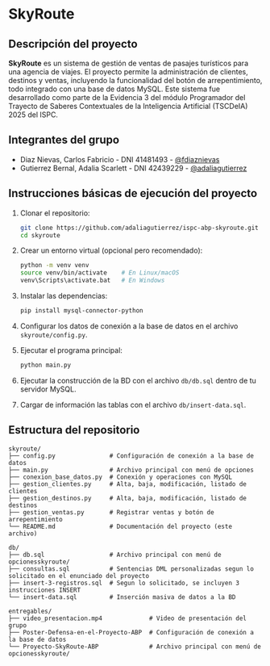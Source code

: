 # SkyRoute

## Descripción del proyecto

**SkyRoute** es un sistema de gestión de ventas de pasajes turísticos para una agencia de viajes. El proyecto permite la administración de clientes, destinos y ventas, incluyendo la funcionalidad del botón de arrepentimiento, todo integrado con una base de datos MySQL. Este sistema fue desarrollado como parte de la Evidencia 3 del módulo Programador del Trayecto de Saberes Contextuales de la Inteligencia Artificial (TSCDeIA) 2025 del ISPC.

## Integrantes del grupo


- Diaz Nievas, Carlos Fabricio - DNI 41481493 - [@fdiaznievas](https://github.com/fdiaznievas)
- Gutierrez Bernal, Adalia Scarlett - DNI 42439229 - [@adaliagutierrez](https://github.com/adaliagutierrez)


## Instrucciones básicas de ejecución del proyecto

1. Clonar el repositorio:
   ```bash
   git clone https://github.com/adaliagutierrez/ispc-abp-skyroute.git
   cd skyroute
   ```

2. Crear un entorno virtual (opcional pero recomendado):
   ```bash
   python -m venv venv
   source venv/bin/activate    # En Linux/macOS
   venv\Scripts\activate.bat   # En Windows
   ```

3. Instalar las dependencias:
   ```bash
   pip install mysql-connector-python
   ```

4. Configurar los datos de conexión a la base de datos en el archivo `skyroute/config.py`.

5. Ejecutar el programa principal:
   ```bash
   python main.py
   ```

6. Ejecutar la construcción de la BD con el archivo `db/db.sql` dentro de tu servidor MySQL.

7. Cargar de información las tablas con el archivo `db/insert-data.sql`.

## Estructura del repositorio

```
skyroute/
├── config.py               # Configuración de conexión a la base de datos
├── main.py                 # Archivo principal con menú de opciones
├── conexion_base_datos.py  # Conexión y operaciones con MySQL
├── gestion_clientes.py     # Alta, baja, modificación, listado de clientes
├── gestion_destinos.py     # Alta, baja, modificación, listado de destinos
├── gestion_ventas.py       # Registrar ventas y botón de arrepentimiento
└── README.md               # Documentación del proyecto (este archivo)

db/
├── db.sql                  # Archivo principal con menú de opcionesskyroute/
├── consultas.sql           # Sentencias DML personalizadas segun lo solicitado en el enunciado del proyecto
├── insert-3-registros.sql  # Segun lo solicitado, se incluyen 3 instrucciones INSERT
└── insert-data.sql         # Inserción masiva de datos a la BD

entregables/
├── video_presentacion.mp4             # Video de presentación del grupo
├── Poster-Defensa-en-el-Proyecto-ABP  # Configuración de conexión a la base de datos
└── Proyecto-SkyRoute-ABP              # Archivo principal con menú de opcionesskyroute/
```
